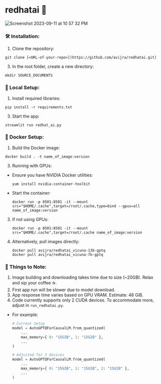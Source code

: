 # redhatai 🚀

![Screenshot 2023-09-11 at 10 57 32 PM](https://github.com/avijra/redhatai/assets/6593419/c58a9381-e309-4228-bd17-deef0d7ab54d)



### 🛠️ Installation:
1. Clone the repository:
```
git clone [<URL-of-your-repo>](https://github.com/avijra/redhatai.git)
```

3. In the root folder, create a new directory:
```
mkdir SOURCE_DOCUMENTS
```


### 🔧 Local Setup:
1. Install required libraries:
```
pip install -r requirements.txt
```

3. Start the app:
```
streamlit run redhat_ai.py
```


### 🐳 Docker Setup:
1. Build the Docker image:
```
docker build . -t name_of_image:version
```


3. Running with GPUs:
- Ensure you have NVIDIA Docker utilities:
  ```
  yum install nvidia-container-toolkit
  ```
- Start the container:
  ```
  docker run -p 8501:8501 -it --mount src="$HOME/.cache",target=/root/.cache,type=bind --gpus=all name_of_image:version
  ```

3. If not using GPUs:
   ```
   docker run -p 8501:8501 -it --mount src="$HOME/.cache",target=/root/.cache name_of_image:version
   ```

4. Alternatively, pull images directly:
   ```
   docker pull avijra/redhatai_vicuna-13b-gptq
   docker pull avijra/redhatai_vicuna-7b-gptq
   ```


### 📝 Things to Note:
1. Image building and downloading takes time due to size (~20GB). Relax and sip your coffee ☕.
2. First app run will be slower due to model download.
3. App response time varies based on GPU VRAM. Estimate: 48 GiB.
4. Code currently supports only 2 CUDA devices. To accommodate more, adjust in `run_redhatai.py`. 
- For example:
  ```python
  # Current Setup
  model = AutoGPTQForCausalLM.from_quantized(
      ...
      max_memory={ 0: "15GIB", 1: "15GIB" },
      ...
  )
  
  # Adjusted for 3 devices
  model = AutoGPTQForCausalLM.from_quantized(
      ...
      max_memory={ 0: "15GIB", 1: "15GIB", 2: "15GIB" },
      ...
  )
  ```


   

